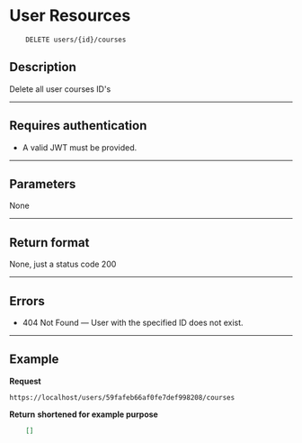 # User Resources
```
    DELETE users/{id}/courses
```

## Description
Delete all user courses ID's 

***

## Requires authentication
* A valid JWT must be provided.

***

## Parameters

None

***

## Return format
None, just a status code 200

***

## Errors
- 404 Not Found — User with the specified ID does not exist.

***

## Example
**Request**
```
https://localhost/users/59fafeb66af0fe7def998208/courses
```
 

**Return** __shortened for example purpose__
``` json
    []
```
